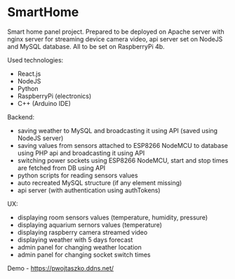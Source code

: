 # SmartHome
Smart home panel project. Prepared to be deployed on Apache server with nginx server for streaming device camera video, api server set on NodeJS and MySQL database. All to be set on RaspberryPi 4b.

Used technologies:
- React.js
- NodeJS
- Python
- RaspberryPi (electronics)
- C++ (Arduino IDE)

Backend:
- saving weather to MySQL and broadcasting it using API (saved using NodeJS server)
- saving values from sensors attached to ESP8266 NodeMCU to database using PHP api and broadcasting it using API
- switching power sockets using ESP8266 NodeMCU, start and stop times are fetched from DB using API
- python scripts for reading sensors values
- auto recreated MySQL structure (if any element missing)
- api server (with authentication using authTokens)

UX:
- displaying room sensors values (temperature, humidity, pressure)
- displaying aquarium sernors values (temperature)
- displaying raspberry camera streamed video
- displaying weather with 5 days forecast
- admin panel for changing weather location
- admin panel for changing socket switch times

Demo - https://pwojtaszko.ddns.net/
